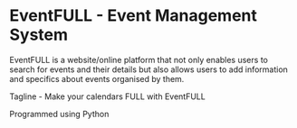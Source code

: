 # EventFULL - Event Management System
EventFULL is a website/online platform that not only enables users to search for events and their details but also allows users to add information and specifics about events organised by them.

Tagline - Make your calendars FULL with EventFULL

Programmed using Python
